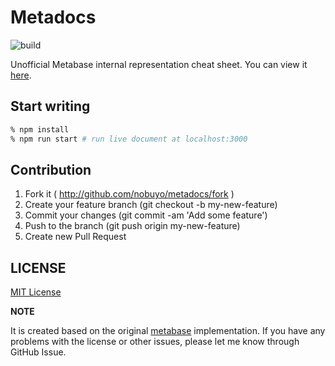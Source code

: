 # Metadocs

![build](https://github.com/nobuyo/metadocs/actions/workflows/publish.yml/badge.svg?branch=deploy)

Unofficial Metabase internal representation cheat sheet.
You can view it [here](https://nobuyo.github.io/metadocs).

## Start writing

```sh
% npm install
% npm run start # run live document at localhost:3000
```

## Contribution

1. Fork it ( http://github.com/nobuyo/metadocs/fork )
2. Create your feature branch (git checkout -b my-new-feature)
3. Commit your changes (git commit -am 'Add some feature')
4. Push to the branch (git push origin my-new-feature)
5. Create new Pull Request

## LICENSE

[MIT License](https://opensource.org/licenses/MIT)

**NOTE**

It is created based on the original [metabase](https://github.com/metabase/metabase) implementation.
If you have any problems with the license or other issues, please let me know through GitHub Issue.
